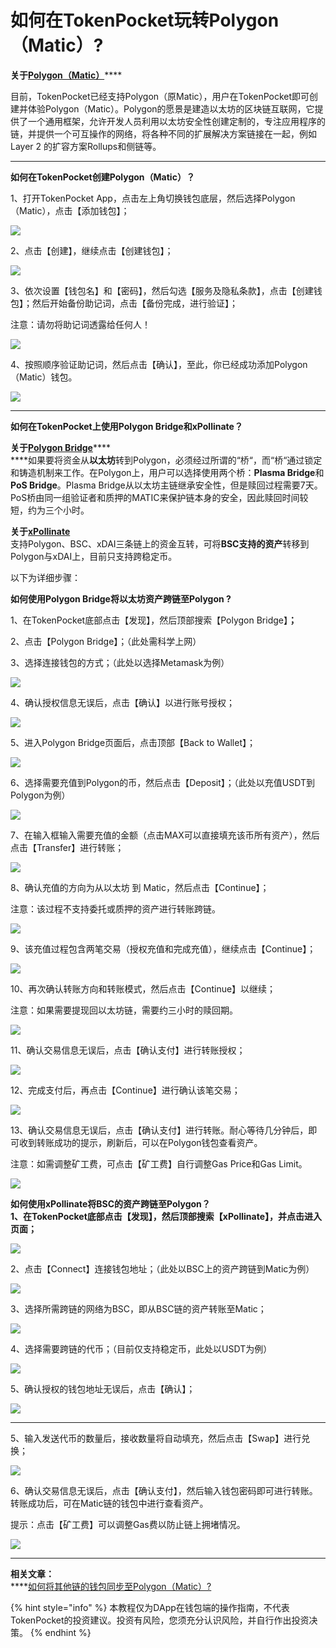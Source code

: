 # 如何在TokenPocket玩转Polygon（Matic）?

**关于**[**Polygon（Matic）**](https://polygon.technology/)****

目前，TokenPocket已经支持Polygon（原Matic），用户在TokenPocket即可创建并体验Polygon（Matic）。Polygon的愿景是建造以太坊的区块链互联网，它提供了一个通用框架，允许开发人员利用以太坊安全性创建定制的，专注应用程序的链，并提供一个可互操作的网络，将各种不同的扩展解决方案链接在一起，例如Layer 2 的扩容方案Rollups和侧链等。

****

**如何在TokenPocket创建Polygon（Matic）？**

1、打开TokenPocket App，点击左上角切换钱包底层，然后选择Polygon （Matic），点击【添加钱包】；

![](<../../.gitbook/assets/1 (34).png>)

2、点击【创建】，继续点击【创建钱包】；

![](<../../.gitbook/assets/2 (24).png>)

3、依次设置【钱包名】和【密码】，然后勾选【服务及隐私条款】，点击【创建钱包】；然后开始备份助记词，点击【备份完成，进行验证】；

注意：请勿将助记词透露给任何人！

![](<../../.gitbook/assets/3 (15) (2).png>)

4、按照顺序验证助记词，然后点击【确认】，至此，你已经成功添加Polygon（Matic）钱包。

![](<../../.gitbook/assets/4 (13).png>)

****

**如何在TokenPocket上使用Polygon Bridge和xPollinate？**

**关于**[**Polygon Bridge**](https://wallet.matic.network/bridge/)****\
****如果要将资金从**以太坊**转到Polygon，必须经过所谓的“桥“，而“桥“通过锁定和铸造机制来工作。在Polygon上，用户可以选择使用两个桥：**Plasma Bridge**和**PoS Bridge**。Plasma Bridge从以太坊主链继承安全性，但是赎回过程需要7天。PoS桥由同一组验证者和质押的MATIC来保护链本身的安全，因此赎回时间较短，约为三个小时。

**关于**[**xPollinate**](https://www.xpollinate.io/)\
支持Polygon、BSC、xDAI三条链上的资金互转，可将**BSC支持的资产**转移到Polygon与xDAI上，目前只支持跨稳定币。

以下为详细步骤：

**如何使用Polygon Bridge将以太坊资产跨链至Polygon ?**

1、在TokenPocket底部点击【发现】，然后顶部搜索【Polygon Bridge】**；**

2、点击【Polygon Bridge】；（此处需科学上网）

3、选择连接钱包的方式；（此处以选择Metamask为例）

![](../../.gitbook/assets/br1.jpg)

4、确认授权信息无误后，点击【确认】以进行账号授权；

![](../../.gitbook/assets/br2.jpg)

5、进入Polygon Bridge页面后，点击顶部【Back to Wallet】；

![](../../.gitbook/assets/b6.jpg)

6、选择需要充值到Polygon的币，然后点击【Deposit】；（此处以充值USDT到Polygon为例）

![](../../.gitbook/assets/deposit.jpg)

7、在输入框输入需要充值的金额（点击MAX可以直接填充该币所有资产），然后点击【Transfer】进行转账；

![](../../.gitbook/assets/br4.jpg)

8、确认充值的方向为从以太坊 到 Matic，然后点击【Continue】；

注意：该过程不支持委托或质押的资产进行转账跨链。

![](../../.gitbook/assets/br5.jpg)

9、该充值过程包含两笔交易（授权充值和完成充值），继续点击【Continue】；

![](../../.gitbook/assets/br6.jpg)

10、再次确认转账方向和转账模式，然后点击【Continue】以继续；

注意：如果需要提现回以太坊链，需要约三小时的赎回期。

![](../../.gitbook/assets/br7.jpg)



11、确认交易信息无误后，点击【确认支付】进行转账授权；

![](../../.gitbook/assets/br8.jpg)

12、完成支付后，再点击【Continue】进行确认该笔交易；

![](../../.gitbook/assets/br10.jpg)

13、确认交易信息无误后，点击【确认支付】进行转账。耐心等待几分钟后，即可收到转账成功的提示，刷新后，可以在Polygon钱包查看资产。

注意：如需调整矿工费，可点击【矿工费】自行调整Gas Price和Gas Limit。

![](../../.gitbook/assets/br013.jpg)



**如何使用xPollinate将BSC的资产跨链至Polygon？**\
****1、在TokenPocket底部点击【发现】，然后顶部搜索【xPollinate】，并点击进入页面**；**

![](<../../.gitbook/assets/6 (6).png>)

2、点击【Connect】连接钱包地址；（此处以BSC上的资产跨链到Matic为例）

![](../../.gitbook/assets/op2.jpg)

3、选择所需跨链的网络为BSC，即从BSC链的资产转账至Matic；

![](../../.gitbook/assets/op02.jpg)

4、选择需要跨链的代币；（目前仅支持稳定币，此处以USDT为例）

![](../../.gitbook/assets/op3.jpg)

5、确认授权的钱包地址无误后，点击【确认】；

![](../../.gitbook/assets/op4.jpg)

****

5、输入发送代币的数量后，接收数量将自动填充，然后点击【Swap】进行兑换；

![](../../.gitbook/assets/op5.jpg)

6、确认交易信息无误后，点击【确认支付】，然后输入钱包密码即可进行转账。转账成功后，可在Matic链的钱包中进行查看资产。

提示：点击【矿工费】可以调整Gas费以防止链上拥堵情况。

![](../../.gitbook/assets/op6.jpg)

****

**相关文章：**\
****[如何将其他链的钱包同步至Polygon（Matic）?](https://tphelp.gitbook.io/cn/wallet-management/wallet-sync)



{% hint style="info" %}
本教程仅为DApp在钱包端的操作指南，不代表TokenPocket的投资建议。投资有风险，您须充分认识风险，并自行作出投资决策。
{% endhint %}
